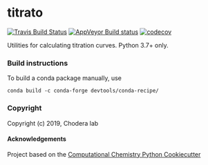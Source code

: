 titrato
==============================
[//]: # (Badges)
[![Travis Build Status](https://travis-ci.org/choderalab/titrato.png)](https://travis-ci.org/choderalab/titrato)
[![AppVeyor Build status](https://ci.appveyor.com/api/projects/status/choderalab/branch/master?svg=true)](https://ci.appveyor.com/project/choderalab/titrato/branch/master)
[![codecov](https://codecov.io/gh/choderalab/titrato/branch/master/graph/badge.svg)](https://codecov.io/gh/choderalab/titrato/branch/master)

Utilities for calculating titration curves. Python 3.7+ only.

### Build instructions
To build a conda package manually, use

```
conda build -c conda-forge devtools/conda-recipe/

```

### Copyright

Copyright (c) 2019, Chodera lab


#### Acknowledgements
 
Project based on the 
[Computational Chemistry Python Cookiecutter](https://github.com/choderalab/cookiecutter-python-comp-chem)
